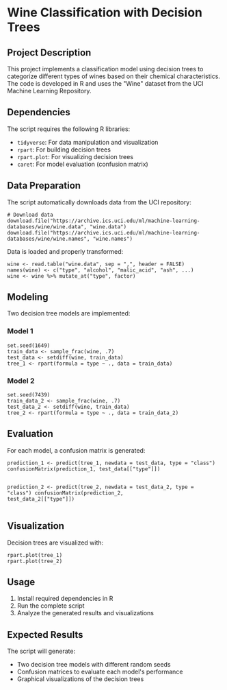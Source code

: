 <h1>Wine Classification with Decision Trees</h1>
    
  <div class="section">
        <h2>Project Description</h2>
        <p>This project implements a classification model using decision trees to categorize different types of wines based on their chemical characteristics. The code is developed in R and uses the "Wine" dataset from the UCI Machine Learning Repository.</p>
    </div>
    
  <div class="section">
        <h2>Dependencies</h2>
        <p>The script requires the following R libraries:</p>
        <ul>
            <li><code>tidyverse</code>: For data manipulation and visualization</li>
            <li><code>rpart</code>: For building decision trees</li>
            <li><code>rpart.plot</code>: For visualizing decision trees</li>
            <li><code>caret</code>: For model evaluation (confusion matrix)</li>
        </ul>
    </div>
    
  <div class="section">
        <h2>Data Preparation</h2>
        <p>The script automatically downloads data from the UCI repository:</p>
        <pre><code># Download data
download.file("https://archive.ics.uci.edu/ml/machine-learning-databases/wine/wine.data", "wine.data")
download.file("https://archive.ics.uci.edu/ml/machine-learning-databases/wine/wine.names", "wine.names")</code></pre>
        
  <p>Data is loaded and properly transformed:</p>
        <pre><code>wine <- read.table("wine.data", sep = ",", header = FALSE)
names(wine) <- c("type", "alcohol", "malic_acid", "ash", ...)
wine <- wine %>% mutate_at("type", factor)</code></pre>
    </div>
    
  <div class="section">
        <h2>Modeling</h2>
        <p>Two decision tree models are implemented:</p>
        
  <h3>Model 1</h3>
        <pre><code>set.seed(1649)
train_data <- sample_frac(wine, .7)
test_data <- setdiff(wine, train_data)
tree_1 <- rpart(formula = type ~ ., data = train_data)</code></pre>
        
  <h3>Model 2</h3>
        <pre><code>set.seed(7439)
train_data_2 <- sample_frac(wine, .7)
test_data_2 <- setdiff(wine, train_data)
tree_2 <- rpart(formula = type ~ ., data = train_data_2)</code></pre>
    </div>
    
  <div class="section">
        <h2>Evaluation</h2>
        <p>For each model, a confusion matrix is generated:</p>
        <pre><code>prediction_1 <- predict(tree_1, newdata = test_data, type = "class")
confusionMatrix(prediction_1, test_data[["type"]])

prediction_2 <- predict(tree_2, newdata = test_data_2, type = "class")
confusionMatrix(prediction_2, test_data_2[["type"]])</code></pre>
    </div>
    
  <div class="section">
        <h2>Visualization</h2>
        <p>Decision trees are visualized with:</p>
        <pre><code>rpart.plot(tree_1)
rpart.plot(tree_2)</code></pre>
    </div>
    
  <div class="section">
        <h2>Usage</h2>
        <ol>
            <li>Install required dependencies in R</li>
            <li>Run the complete script</li>
            <li>Analyze the generated results and visualizations</li>
        </ol>
    </div>
    
  <div class="section">
        <h2>Expected Results</h2>
        <p>The script will generate:</p>
        <ul>
            <li>Two decision tree models with different random seeds</li>
            <li>Confusion matrices to evaluate each model's performance</li>
            <li>Graphical visualizations of the decision trees</li>
        </ul>
    </div>
